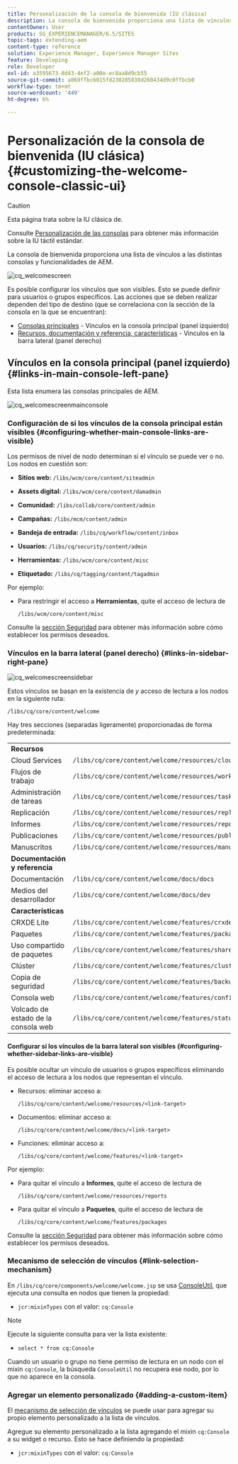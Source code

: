 ```yaml
---
title: Personalización de la consola de bienvenida (IU clásica)
description: La consola de bienvenida proporciona una lista de vínculos a las distintas consolas y funcionalidades de AEM
contentOwner: User
products: SG_EXPERIENCEMANAGER/6.5/SITES
topic-tags: extending-aem
content-type: reference
solution: Experience Manager, Experience Manager Sites
feature: Developing
role: Developer
exl-id: a3595673-8d43-4ef2-a00e-ec8aa8d9cb55
source-git-commit: a869ffbc6015fd230285838d260434d9c0ffbcb0
workflow-type: tm+mt
source-wordcount: '449'
ht-degree: 6%

---
```


# Personalización de la consola de bienvenida (IU clásica){#customizing-the-welcome-console-classic-ui}

>[!CAUTION]
>
>Esta página trata sobre la IU clásica de.
>
>Consulte [Personalización de las consolas](/help/sites-developing/customizing-consoles-touch.md) para obtener más información sobre la IU táctil estándar.

La consola de bienvenida proporciona una lista de vínculos a las distintas consolas y funcionalidades de AEM.

![cq_welcomescreen](assets/cq_welcomescreen.png)

Es posible configurar los vínculos que son visibles. Esto se puede definir para usuarios o grupos específicos. Las acciones que se deben realizar dependen del tipo de destino (que se correlaciona con la sección de la consola en la que se encuentran):

* [Consolas principales](#links-in-main-console-left-pane) - Vínculos en la consola principal (panel izquierdo)
* [Recursos, documentación y referencia, características](#links-in-sidebar-right-pane) - Vínculos en la barra lateral (panel derecho)

## Vínculos en la consola principal (panel izquierdo) {#links-in-main-console-left-pane}

Esta lista enumera las consolas principales de AEM.

![cq_welcomescreenmainconsole](assets/cq_welcomescreenmainconsole.png)

### Configuración de si los vínculos de la consola principal están visibles {#configuring-whether-main-console-links-are-visible}

Los permisos de nivel de nodo determinan si el vínculo se puede ver o no. Los nodos en cuestión son:

* **Sitios web:** `/libs/wcm/core/content/siteadmin`

* **Assets digital:** `/libs/wcm/core/content/damadmin`

* **Comunidad:** `/libs/collab/core/content/admin`

* **Campañas:** `/libs/mcm/content/admin`

* **Bandeja de entrada:** `/libs/cq/workflow/content/inbox`

* **Usuarios:** `/libs/cq/security/content/admin`

* **Herramientas:** `/libs/wcm/core/content/misc`

* **Etiquetado:** `/libs/cq/tagging/content/tagadmin`

Por ejemplo:

* Para restringir el acceso a **Herramientas**, quite el acceso de lectura de

  `/libs/wcm/core/content/misc`

Consulte la [sección Seguridad](/help/sites-administering/security.md) para obtener más información sobre cómo establecer los permisos deseados.

### Vínculos en la barra lateral (panel derecho) {#links-in-sidebar-right-pane}

![cq_welcomescreensidebar](assets/cq_welcomescreensidebar.png)

Estos vínculos se basan en la existencia de *y* acceso de lectura a los nodos en la siguiente ruta:

`/libs/cq/core/content/welcome`

Hay tres secciones (separadas ligeramente) proporcionadas de forma predeterminada:

<table>
 <tbody>
  <tr>
   <td><strong>Recursos</strong></td>
   <td> </td>
  </tr>
  <tr>
   <td> Cloud Services</td>
   <td><code>/libs/cq/core/content/welcome/resources/cloudservices</code></td>
  </tr>
  <tr>
   <td> Flujos de trabajo</td>
   <td><code>/libs/cq/core/content/welcome/resources/workflows</code></td>
  </tr>
  <tr>
   <td> Administración de tareas</td>
   <td><code>/libs/cq/core/content/welcome/resources/taskmanager</code></td>
  </tr>
  <tr>
   <td> Replicación</td>
   <td><code>/libs/cq/core/content/welcome/resources/replication</code></td>
  </tr>
  <tr>
   <td> Informes</td>
   <td><code>/libs/cq/core/content/welcome/resources/reports</code></td>
  </tr>
  <tr>
   <td> Publicaciones</td>
   <td><code>/libs/cq/core/content/welcome/resources/publishingadmin</code></td>
  </tr>
  <tr>
   <td> Manuscritos</td>
   <td><code>/libs/cq/core/content/welcome/resources/manuscriptsadmin</code></td>
  </tr>
  <tr>
   <td><strong>Documentación y referencia</strong></td>
   <td> </td>
  </tr>
  <tr>
   <td> Documentación</td>
   <td><code>/libs/cq/core/content/welcome/docs/docs</code></td>
  </tr>
  <tr>
   <td> Medios del desarrollador</td>
   <td><code>/libs/cq/core/content/welcome/docs/dev</code></td>
  </tr>
  <tr>
   <td><strong>Características</strong></td>
   <td> </td>
  </tr>
  <tr>
   <td> CRXDE Lite</td>
   <td><code>/libs/cq/core/content/welcome/features/crxde</code></td>
  </tr>
  <tr>
   <td> Paquetes</td>
   <td><code>/libs/cq/core/content/welcome/features/packages</code></td>
  </tr>
  <tr>
   <td> Uso compartido de paquetes</td>
   <td><code>/libs/cq/core/content/welcome/features/share</code></td>
  </tr>
  <tr>
   <td> Clúster</td>
   <td><code>/libs/cq/core/content/welcome/features/cluster</code></td>
  </tr>
  <tr>
   <td> Copia de seguridad</td>
   <td><code>/libs/cq/core/content/welcome/features/backup</code></td>
  </tr>
  <tr>
   <td> Consola web<br /> </td>
   <td><code>/libs/cq/core/content/welcome/features/config</code></td>
  </tr>
  <tr>
   <td> Volcado de estado de la consola web <br /> </td>
   <td><code>/libs/cq/core/content/welcome/features/statusdump</code></td>
  </tr>
 </tbody>
</table>

#### Configurar si los vínculos de la barra lateral son visibles {#configuring-whether-sidebar-links-are-visible}

Es posible ocultar un vínculo de usuarios o grupos específicos eliminando el acceso de lectura a los nodos que representan el vínculo.

* Recursos: eliminar acceso a:

  `/libs/cq/core/content/welcome/resources/<link-target>`

* Documentos: eliminar acceso a:

  `/libs/cq/core/content/welcome/docs/<link-target>`

* Funciones: eliminar acceso a:

  `/libs/cq/core/content/welcome/features/<link-target>`

Por ejemplo:

* Para quitar el vínculo a **Informes**, quite el acceso de lectura de

  `/libs/cq/core/content/welcome/resources/reports`

* Para quitar el vínculo a **Paquetes**, quite el acceso de lectura de

  `/libs/cq/core/content/welcome/features/packages`

Consulte la [sección Seguridad](/help/sites-administering/security.md) para obtener más información sobre cómo establecer los permisos deseados.

### Mecanismo de selección de vínculos {#link-selection-mechanism}

En `/libs/cq/core/components/welcome/welcome.jsp` se usa [ConsoleUtil](https://developer.adobe.com/experience-manager/reference-materials/6-5-lts/javadoc/com/day/cq/commons/ConsoleUtil.html), que ejecuta una consulta en nodos que tienen la propiedad:

* `jcr:mixinTypes` con el valor: `cq:Console`

>[!NOTE]
>
>Ejecute la siguiente consulta para ver la lista existente:
>
>* `select * from cq:Console`
>

Cuando un usuario o grupo no tiene permiso de lectura en un nodo con el mixin `cq:Console`, la búsqueda `ConsoleUtil` no recupera ese nodo, por lo que no aparece en la consola.

### Agregar un elemento personalizado {#adding-a-custom-item}

El [mecanismo de selección de vínculos](#link-selection-mechanism) se puede usar para agregar su propio elemento personalizado a la lista de vínculos.

Agregue su elemento personalizado a la lista agregando el mixin `cq:Console` a su widget o recurso. Esto se hace definiendo la propiedad:

* `jcr:mixinTypes` con el valor: `cq:Console`
